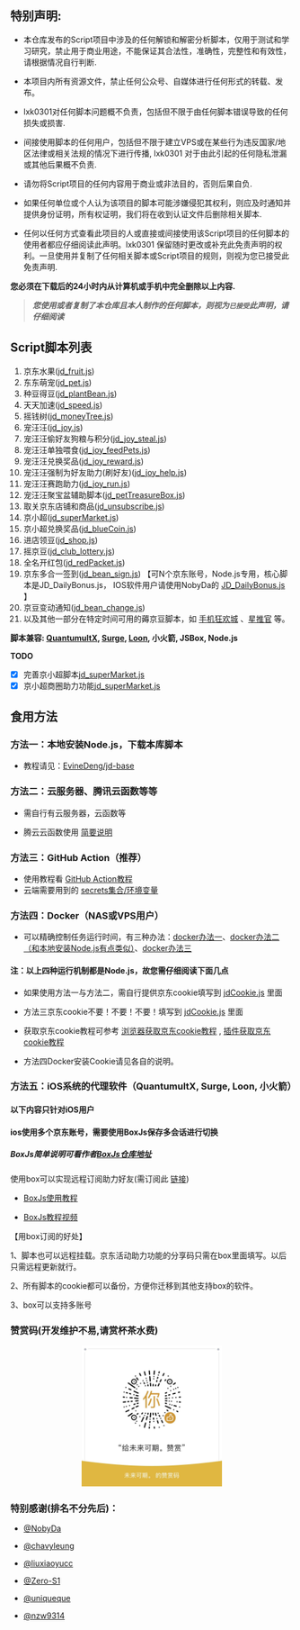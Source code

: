 ## 特别声明: 

* 本仓库发布的Script项目中涉及的任何解锁和解密分析脚本，仅用于测试和学习研究，禁止用于商业用途，不能保证其合法性，准确性，完整性和有效性，请根据情况自行判断.

* 本项目内所有资源文件，禁止任何公众号、自媒体进行任何形式的转载、发布。

* lxk0301对任何脚本问题概不负责，包括但不限于由任何脚本错误导致的任何损失或损害.

* 间接使用脚本的任何用户，包括但不限于建立VPS或在某些行为违反国家/地区法律或相关法规的情况下进行传播, lxk0301 对于由此引起的任何隐私泄漏或其他后果概不负责.

* 请勿将Script项目的任何内容用于商业或非法目的，否则后果自负.

* 如果任何单位或个人认为该项目的脚本可能涉嫌侵犯其权利，则应及时通知并提供身份证明，所有权证明，我们将在收到认证文件后删除相关脚本.

* 任何以任何方式查看此项目的人或直接或间接使用该Script项目的任何脚本的使用者都应仔细阅读此声明。lxk0301 保留随时更改或补充此免责声明的权利。一旦使用并复制了任何相关脚本或Script项目的规则，则视为您已接受此免责声明.

 **您必须在下载后的24小时内从计算机或手机中完全删除以上内容.**  </br>
> ***您使用或者复制了本仓库且本人制作的任何脚本，则视为`已接受`此声明，请仔细阅读*** 

## Script脚本列表

1.  京东水果([jd_fruit.js](https://raw.githubusercontent.com/flatpig/signCollection/master/jd_fruit.js))
2.  东东萌宠([jd_pet.js](https://raw.githubusercontent.com/flatpig/signCollection/master/jd_pet.js))
4.  种豆得豆([jd_plantBean.js](https://raw.githubusercontent.com/flatpig/signCollection/master/jd_plantBean.js))
5.  天天加速([jd_speed.js](https://raw.githubusercontent.com/flatpig/signCollection/master/jd_speed.js))
6.  摇钱树([jd_moneyTree.js](https://raw.githubusercontent.com/flatpig/signCollection/master/jd_moneyTree.js))
6.  宠汪汪([jd_joy.js](https://raw.githubusercontent.com/flatpig/signCollection/master/jd_joy.js))
7.  宠汪汪偷好友狗粮与积分([jd_joy_steal.js](https://raw.githubusercontent.com/flatpig/signCollection/master/jd_joy_steal.js))
8.  宠汪汪单独喂食([jd_joy_feedPets.js](https://raw.githubusercontent.com/flatpig/signCollection/master/jd_joy_feedPets.js))
9.  宠汪汪兑换奖品([jd_joy_reward.js](https://raw.githubusercontent.com/flatpig/signCollection/master/jd_joy_reward.js))
10.  宠汪汪强制为好友助力(刷好友)([jd_joy_help.js](https://raw.githubusercontent.com/flatpig/signCollection/master/jd_joy_help.js))
11.  宠汪汪赛跑助力([jd_joy_run.js](https://raw.githubusercontent.com/flatpig/signCollection/master/jd_joy_run.js))
12.  宠汪汪聚宝盆辅助脚本([jd_petTreasureBox.js](https://raw.githubusercontent.com/flatpig/signCollection/master/jd_petTreasureBox.js))
13.  取关京东店铺和商品([jd_unsubscribe.js](https://raw.githubusercontent.com/flatpig/signCollection/master/jd_unsubscribe.js))
14.  京小超([jd_superMarket.js](https://raw.githubusercontent.com/flatpig/signCollection/master/jd_superMarket.js))
15.  京小超兑换奖品([jd_blueCoin.js](https://raw.githubusercontent.com/flatpig/signCollection/master/jd_blueCoin.js))
16.  进店领豆([jd_shop.js](https://raw.githubusercontent.com/flatpig/signCollection/master/jd_shop.js))
17.  摇京豆([jd_club_lottery.js](https://raw.githubusercontent.com/flatpig/signCollection/master/jd_club_lottery.js))
18.  全名开红包([jd_redPacket.js](https://raw.githubusercontent.com/flatpig/signCollection/master/jd_redPacket.js))
19.  京东多合一签到([jd_bean_sign.js](https://raw.githubusercontent.com/flatpig/signCollection/master/jd_bean_sign.js)) 【可N个京东账号，Node.js专用，核心脚本是JD_DailyBonus.js， IOS软件用户请使用NobyDa的 [JD_DailyBonus.js](https://raw.githubusercontent.com/NobyDa/Script/master/JD-DailyBonus/JD_DailyBonus.js) 】
20.  京豆变动通知([jd_bean_change.js](https://raw.githubusercontent.com/flatpig/signCollection/master/jd_bean_change.js))
21.  以及其他一部分在特定时间可用的薅京豆脚本，如 [手机狂欢城](https://raw.githubusercontent.com/flatpig/signCollection/master/jd_818.js) 、[星推官](https://raw.githubusercontent.com/flatpig/signCollection/master/jd_xtg.js) 等。

**脚本兼容: [QuantumultX](https://apps.apple.com/us/app/quantumult-x/id1443988620), [Surge](https://apps.apple.com/us/app/surge-4/id1442620678), [Loon](https://apps.apple.com/us/app/loon/id1373567447), 小火箭, JSBox, Node.js**

**TODO**

- [x] 完善京小超脚本[jd_superMarket.js](https://raw.githubusercontent.com/flatpig/signCollection/master/jd_superMarket.js)
- [x] 京小超商圈助力功能[jd_superMarket.js](https://raw.githubusercontent.com/flatpig/signCollection/master/jd_superMarket.js)

## 食用方法

### 方法一：本地安装Node.js，下载本库脚本

  - 教程请见：[EvineDeng/jd-base](https://github.com/EvineDeng/jd-base)

### 方法二：云服务器、腾讯云函数等等

  - 需自行有云服务器，云函数等

  - 腾云云函数使用 [简要说明](iCloud.md)
        
### 方法三：GitHub Action（推荐）

 - 使用教程看 [GitHub Action教程](githubAction.md)
 - 云端需要用到的 [secrets集合/环境变量](https://github.com/flatpig/signCollection/blob/master/githubAction.md#%E4%B8%8B%E6%96%B9%E6%8F%90%E4%BE%9B%E4%BD%BF%E7%94%A8%E5%88%B0%E7%9A%84-secrets%E5%85%A8%E9%9B%86%E5%90%88)
 
### 方法四：Docker（NAS或VPS用户）

 - 可以精确控制任务运行时间，有三种办法：[docker办法一](https://github.com/flatpig/signCollection/tree/master/docker)、[docker办法二（和本地安装Node.js有点类似）](https://github.com/EvineDeng/jd-base)、[docker办法三](https://github.com/chinnkarahoi/jd-scripts-docker)

#### 注：以上四种运行机制都是Node.js，故您需仔细阅读下面几点


  - 如果使用方法一与方法二，需自行提供京东cookie填写到 [jdCookie.js](https://github.com/flatpig/signCollection/blob/master/jdCookie.js) 里面

  - 方法三京东cookie不要！不要！不要！填写到 [jdCookie.js](https://github.com/flatpig/signCollection/blob/master/jdCookie.js) 里面
   
  - 获取京东cookie教程可参考 [浏览器获取京东cookie教程](https://github.com/flatpig/signCollection/blob/master/backUp/GetJdCookie.md) , [插件获取京东cookie教程](https://github.com/flatpig/signCollection/blob/master/backUp/GetJdCookie2.md)

  - 方法四Docker安装Cookie请见各自的说明。

### 方法五：iOS系统的代理软件（QuantumultX, Surge, Loon, 小火箭）

#### 以下内容只针对iOS用户

#### ios使用多个京东账号，需要使用BoxJs保存多会话进行切换 

##### BoxJs简单说明可看作者[BoxJs仓库地址](https://github.com/chavyleung/scripts/)

使用box可以实现远程订阅助力好友(需订阅此 [链接](https://raw.githubusercontent.com/flatpig/signCollection/master/lxk0301.boxjs.json))

- [BoxJs使用教程](https://chavyleung.gitbook.io/boxjs/)

- [BoxJs教程视频](https://youtu.be/eIpBrRxiy0w)


【用box订阅的好处】

 1、脚本也可以远程挂载。京东活动助力功能的分享码只需在box里面填写。以后只需远程更新就行。

 2、所有脚本的cookie都可以备份，方便你迁移到其他支持box的软件。

 3、box可以支持多账号

### 赞赏码(开发维护不易,请赏杯茶水费)
<div align=center><img width="250" height="250" src="https://raw.githubusercontent.com/flatpig/signCollection/master/icon/thanks.jpg"/></div>

### 特别感谢(排名不分先后)：
* [@NobyDa](https://github.com/NobyDa)

* [@chavyleung](https://github.com/chavyleung)

* [@liuxiaoyucc](https://github.com/liuxiaoyucc)

* [@Zero-S1](https://github.com/Zero-S1)

* [@uniqueque](https://github.com/uniqueque)


* [@nzw9314](https://github.com/nzw9314)
